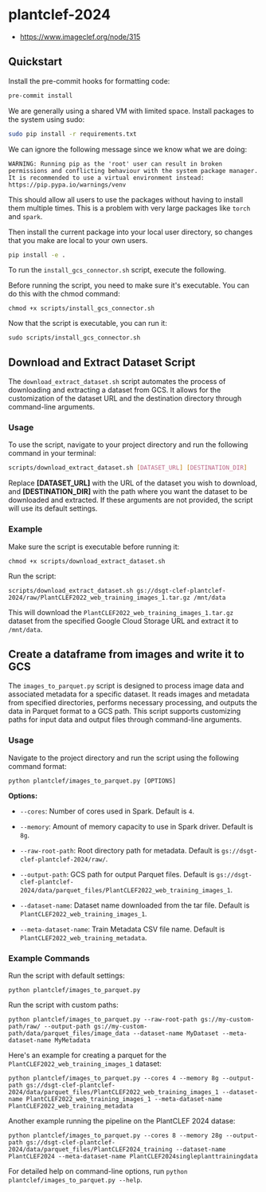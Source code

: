 # plantclef-2024

- https://www.imageclef.org/node/315

## Quickstart

Install the pre-commit hooks for formatting code:

```bash
pre-commit install
```

We are generally using a shared VM with limited space.
Install packages to the system using sudo:

```bash
sudo pip install -r requirements.txt
```

We can ignore the following message since we know what we are doing:

```
WARNING: Running pip as the 'root' user can result in broken permissions and conflicting behaviour with the system package manager. It is recommended to use a virtual environment instead: https://pip.pypa.io/warnings/venv
```

This should allow all users to use the packages without having to install them multiple times.
This is a problem with very large packages like `torch` and `spark`.

Then install the current package into your local user directory, so changes that you make are local to your own users.

```bash
pip install -e .
```

To run the `install_gcs_connector.sh` script, execute the following.

Before running the script, you need to make sure it's executable. You can do this with the chmod command:

```
chmod +x scripts/install_gcs_connector.sh
```

Now that the script is executable, you can run it:

```
sudo scripts/install_gcs_connector.sh
```

## Download and Extract Dataset Script

The `download_extract_dataset.sh` script automates the process of downloading and extracting a dataset from GCS. It allows for the customization of the dataset URL and the destination directory through command-line arguments.

### Usage

To use the script, navigate to your project directory and run the following command in your terminal:

```bash
scripts/download_extract_dataset.sh [DATASET_URL] [DESTINATION_DIR]
```

Replace **[DATASET_URL]** with the URL of the dataset you wish to download, and **[DESTINATION_DIR]** with the path where you want the dataset to be downloaded and extracted. If these arguments are not provided, the script will use its default settings.

### Example

Make sure the script is executable before running it:

```
chmod +x scripts/download_extract_dataset.sh
```

Run the script:

```
scripts/download_extract_dataset.sh gs://dsgt-clef-plantclef-2024/raw/PlantCLEF2022_web_training_images_1.tar.gz /mnt/data
```

This will download the `PlantCLEF2022_web_training_images_1.tar.gz` dataset from the specified Google Cloud Storage URL and extract it to `/mnt/data`.

## Create a dataframe from images and write it to GCS

The `images_to_parquet.py` script is designed to process image data and associated metadata for a specific dataset. It reads images and metadata from specified directories, performs necessary processing, and outputs the data in Parquet format to a GCS path. This script supports customizing paths for input data and output files through command-line arguments.

### Usage

Navigate to the project directory and run the script using the following command format:

```
python plantclef/images_to_parquet.py [OPTIONS]
```

**Options:**

- `--cores`: Number of cores used in Spark. Default is `4`.

- `--memory`: Amount of memory capacity to use in Spark driver. Default is `8g`.

- `--raw-root-path`: Root directory path for metadata. Default is `gs://dsgt-clef-plantclef-2024/raw/`.

- `--output-path`: GCS path for output Parquet files. Default is `gs://dsgt-clef-plantclef-2024/data/parquet_files/PlantCLEF2022_web_training_images_1`.

- `--dataset-name`: Dataset name downloaded from the tar file. Default is `PlantCLEF2022_web_training_images_1`.

- `--meta-dataset-name`: Train Metadata CSV file name. Default is `PlantCLEF2022_web_training_metadata`.

### Example Commands

Run the script with default settings:

```
python plantclef/images_to_parquet.py
```

Run the script with custom paths:

```
python plantclef/images_to_parquet.py --raw-root-path gs://my-custom-path/raw/ --output-path gs://my-custom-path/data/parquet_files/image_data --dataset-name MyDataset --meta-dataset-name MyMetadata
```

Here's an example for creating a parquet for the `PlantCLEF2022_web_training_images_1` dataset:

```
python plantclef/images_to_parquet.py --cores 4 --memory 8g --output-path gs://dsgt-clef-plantclef-2024/data/parquet_files/PlantCLEF2022_web_training_images_1 --dataset-name PlantCLEF2022_web_training_images_1 --meta-dataset-name PlantCLEF2022_web_training_metadata
```

Another example running the pipeline on the PlantCLEF 2024 datase:

```
python plantclef/images_to_parquet.py --cores 8 --memory 28g --output-path gs://dsgt-clef-plantclef-2024/data/parquet_files/PlantCLEF2024_training --dataset-name PlantCLEF2024 --meta-dataset-name PlantCLEF2024singleplanttrainingdata
```

For detailed help on command-line options, run `python plantclef/images_to_parquet.py --help`.
